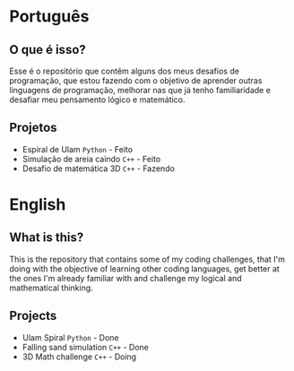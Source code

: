 # Português

## O que é isso?

Esse é o repositório que contêm alguns dos meus desafios de programação, que estou fazendo com o objetivo de aprender outras linguagens de programação, melhorar nas que já tenho familiaridade e desafiar meu pensamento lógico e matemático.

## Projetos
- Espiral de Ulam `Python` - Feito
- Simulação de areia caindo `C++` - Feito
- Desafio de matemática 3D `C++` - Fazendo

# English

## What is this?

This is the repository that contains some of my coding challenges, that I'm doing with the objective of learning other coding languages, get better at the ones I'm already familiar with and challenge my logical and mathematical thinking. 

## Projects
- Ulam Spiral `Python` - Done
- Falling sand simulation `C++` - Done
- 3D Math challenge `C++` - Doing